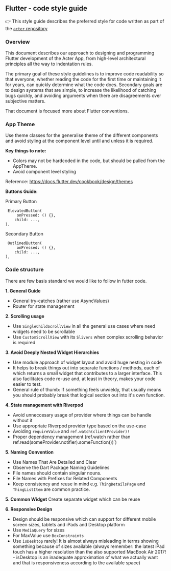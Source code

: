 ## Flutter - code style guide

👉 This style guide describes the preferred style for code written as part of the [`acter` repository](https://github.com/acterglobal/a3)

### Overview
This document describes our approach to designing and programming Flutter development of the Acter App, from high-level architectural principles all the way to indentation rules.

The primary goal of these style guidelines is to improve code readability so that everyone, whether reading the code for the first time or maintaining it for years, can quickly determine what the code does. Secondary goals are to design systems that are simple, to increase the likelihood of catching bugs quickly, and avoiding arguments when there are disagreements over subjective matters.

That document is focused more about Flutter conventions.

### App Theme
Use theme classes for the generalise theme of the different components and avoid styling at the component level until and unless it is required.

**Key things to note:**
- Colors may not be hardcoded in the code, but should be pulled from the AppTheme.
- Avoid component level styling

Reference: https://docs.flutter.dev/cookbook/design/themes

**Buttons Guide:**

Primary Button
```
 ElevatedButton(
     onPressed: () {},
    child: ...,
),
```

Secondary Button
```
 OutlinedButton(
     onPressed: () {},
    child: ...,
),
```

### Code structure
There are few basis standard we would like to follow in futter code.


**1. General Guide**
- General try-catches (rather use AsyncValues)
- Router for state management

**2. Scrolling usage**
- Use `SingleChildScrollView` in all the general use cases where need widgets need to be scrollable
- Use `CustomScrollView` with its `Slivers` when complex scrolling behavior is required

**3. Avoid Deeply Nested Widget Hierarchies**
- Use module approach of widget layout and avoid huge nesting in code
- It helps to break things out into separate functions / methods, each of which returns a small widget that contributes to a larger interface. This also facilitates code re-use and, at least in theory, makes your code easier to test.
- General rule of thumb: If something feels unwieldy, that usually means you should probably break that logical section out into it's own function.

**4. State management with Riverpod**
- Avoid unneccesary usage of provider where things can be handle without it
- Use appropriate Riverpod provider type based on the use-case
- Avoiding `requireValue` and `ref.watch(clientProvider)!`
- Proper dependency management (ref.watch rather than ref.read(someProvider.notifier).someFunction())`)

**5. Naming Convention**
- Use Names That Are Detailed and Clear
- Observe the Dart Package Naming Guidelines
- File names should contain singular nouns.
- File Names with Prefixes for Related Components
- Keep consistency and reuse in mind
  e.g. `ThingDetailsPage` and `ThingListItem` are common practice.

**5. Common Widget**
Create separate widget which can be reuse

**6. Responsive Design**
- Design should be responsive which can support for different mobile screen sizes, tablets and iPads and Desktop platform
- Use `MediaQuery` for sizes
- For MaxValue use `BoxConstraints`
- Use `isDesktop` rarely! It is almost always misleading in terms showing something because of sizes available (always remember: the latest iPad touch has a higher resolution than the also supported MacBook Air 2017! - isDesktop is an inadequate approximation of what we actually want and that is responsiveness according to the available space)